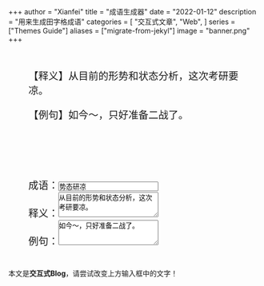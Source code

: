 +++
author = "Xianfei"
title = "成语生成器"
date = "2022-01-12"
description = "用来生成田字格成语"
categories = [
    "交互式文章",
    "Web",
]
series = ["Themes Guide"]
aliases = ["migrate-from-jekyl"]
image = "banner.png"
+++

<link rel="stylesheet" href="./main.css">

  <style>
    * {
      margin: 0;
      padding: 0;
    }
    /*设置自定义css样式,  整体宽高, 字体大小*/
    .ci-box {
      width: 88px;
      height: 88px;
      margin: 2px;
    }
    .ci-box .wd {
      font-size: 56px !important; 
      line-height: 86px;
    }
  </style>


  <style>
    input {
      width: 200px;
    }
    textarea{
      width: 200px;
      height: 50px;
    }
  </style>


  <div id='test-groud' style="margin:50px 50px;font-size:0;">
  </div>

  <div style="margin:40px 40px;font-family: 'KaiTi SC', 'Kai', '楷体';font-size: 20px;">
    <p>【释义】<span id="sy">从目前的形势和状态分析，这次考研要凉。</span></p>
    <p style="margin-top: 10px;">【例句】<span id="lj">如今～，只好准备二战了。</span></p>
    成语：<input type="text" oninput="generate(this.value)" style="margin-top: 100px;" value="势态研凉"><br>
    释义：<textarea oninput="document.querySelector('#sy').innerText = this.value">
从目前的形势和状态分析，这次考研要凉。
    </textarea><br>
    例句：<textarea oninput="document.querySelector('#lj').innerText = this.value">
如今～，只好准备二战了。
          </textarea>
  </div>

  本文是**交互式Blog**，请尝试改变上方输入框中的文字！


  <script type="text/javascript">
    generate("势态研凉");

    function generate(wenzi) {
      let groud = document.getElementById('test-groud');
      document.title = wenzi
      groud.innerHTML = "";

      for (let item of wenzi) {
        let div = document.createElement("div");
        div.className = 'ci-box';
        div.innerHTML = `<div class="lt-2rb line"></div>
       <div class="rt-2lb line"></div>
       <div class="rm-2lm line"></div>
       <div class="tm-2bm line"></div>
       <div class="ci">
           <span class="wd">${item}</span>
       </div>`;

        groud.appendChild(div);
      }

    }

    function changeFontSize(fontSize) {
      let box = document.querySelectorAll("#test-groud .ci-box");
      let wds = document.querySelectorAll('#test-groud .ci-box .wd');

      for (let b of box) {
        b.style.width = `${fontSize * 1.2}px`;
        b.style.height = `${fontSize * 1.2}px`;

      }

      for (let wd of wds) {
        wd.style.fontSize = `${fontSize}px`;
        wd.style.lineHeight = `${fontSize}px`;
      }
    }
  </script>